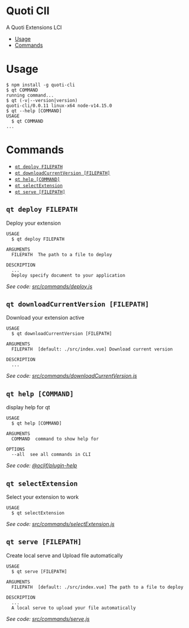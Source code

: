 Quoti ClI
=====

A Quoti Extensions LCI

<!-- toc -->
* [Usage](#usage)
* [Commands](#commands)
<!-- tocstop -->
# Usage
<!-- usage -->
```sh-session
$ npm install -g quoti-cli
$ qt COMMAND
running command...
$ qt (-v|--version|version)
quoti-cli/0.0.11 linux-x64 node-v14.15.0
$ qt --help [COMMAND]
USAGE
  $ qt COMMAND
...
```
<!-- usagestop -->
# Commands
<!-- commands -->
* [`qt deploy FILEPATH`](#qt-deploy-filepath)
* [`qt downloadCurrentVersion [FILEPATH]`](#qt-downloadcurrentversion-filepath)
* [`qt help [COMMAND]`](#qt-help-command)
* [`qt selectExtension`](#qt-selectextension)
* [`qt serve [FILEPATH]`](#qt-serve-filepath)

## `qt deploy FILEPATH`

Deploy your extension

```
USAGE
  $ qt deploy FILEPATH

ARGUMENTS
  FILEPATH  The path to a file to deploy

DESCRIPTION
  ...
  Deploy specify document to your application
```

_See code: [src/commands/deploy.js](https://github.com/byndcloud/quoti-cli/blob/v0.0.11/src/commands/deploy.js)_

## `qt downloadCurrentVersion [FILEPATH]`

Download your extension active

```
USAGE
  $ qt downloadCurrentVersion [FILEPATH]

ARGUMENTS
  FILEPATH  [default: ./src/index.vue] Download current version

DESCRIPTION
  ...
```

_See code: [src/commands/downloadCurrentVersion.js](https://github.com/byndcloud/quoti-cli/blob/v0.0.11/src/commands/downloadCurrentVersion.js)_

## `qt help [COMMAND]`

display help for qt

```
USAGE
  $ qt help [COMMAND]

ARGUMENTS
  COMMAND  command to show help for

OPTIONS
  --all  see all commands in CLI
```

_See code: [@oclif/plugin-help](https://github.com/oclif/plugin-help/blob/v3.2.1/src/commands/help.ts)_

## `qt selectExtension`

Select your extension to work

```
USAGE
  $ qt selectExtension
```

_See code: [src/commands/selectExtension.js](https://github.com/byndcloud/quoti-cli/blob/v0.0.11/src/commands/selectExtension.js)_

## `qt serve [FILEPATH]`

Create local serve and Upload file automatically

```
USAGE
  $ qt serve [FILEPATH]

ARGUMENTS
  FILEPATH  [default: ./src/index.vue] The path to a file to deploy

DESCRIPTION
  ...
  A local serve to upload your file automatically
```

_See code: [src/commands/serve.js](https://github.com/byndcloud/quoti-cli/blob/v0.0.11/src/commands/serve.js)_
<!-- commandsstop -->
